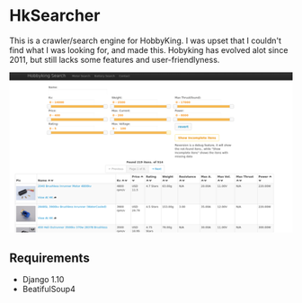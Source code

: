 # HkSearcher

This is a crawler/search engine for HobbyKing.
I was upset that I couldn't find what I was looking for, and made this. Hobyking has evolved alot since 2011, 
but still lacks some features and user-friendlyness.

![example](https://raw.githubusercontent.com/Williangalvani/hkSearcher/dev/docs/images/view.png "Example")


## Requirements

 - Django 1.10
 - BeatifulSoup4
 
